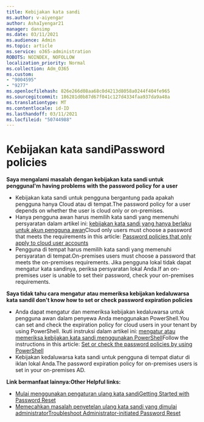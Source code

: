 ```yaml
---
title: Kebijakan kata sandi
ms.author: v-aiyengar
author: AshaIyengar21
manager: dansimp
ms.date: 03/11/2021
ms.audience: Admin
ms.topic: article
ms.service: o365-administration
ROBOTS: NOINDEX, NOFOLLOW
localization_priority: Normal
ms.collection: Adm_O365
ms.custom:
- "9004595"
- "9277"
ms.openlocfilehash: 826e266d08aa68c0d4213d8058a0244f404fe965
ms.sourcegitcommit: 186281d0b87d67f041c127d4334faa937da9a48a
ms.translationtype: MT
ms.contentlocale: id-ID
ms.lasthandoff: 03/11/2021
ms.locfileid: "50744988"
---
```

# <a name="password-policies"></a><span data-ttu-id="854ff-102">Kebijakan kata sandi</span><span class="sxs-lookup"><span data-stu-id="854ff-102">Password policies</span></span>

<span data-ttu-id="854ff-103">**Saya mengalami masalah dengan kebijakan kata sandi untuk pengguna**</span><span class="sxs-lookup"><span data-stu-id="854ff-103">**I'm having problems with the password policy for a user**</span></span>

- <span data-ttu-id="854ff-104">Kebijakan kata sandi untuk pengguna bergantung pada apakah pengguna hanya Cloud atau di tempat.</span><span class="sxs-lookup"><span data-stu-id="854ff-104">The password policy for a user depends on whether the user is cloud only or on-premises.</span></span>
- <span data-ttu-id="854ff-105">Hanya pengguna awan harus memilih kata sandi yang memenuhi persyaratan dalam artikel ini: [kebijakan kata sandi yang hanya berlaku untuk akun pengguna awan](https://docs.microsoft.com/azure/active-directory/authentication/concept-sspr-policy?WT.mc_id=Portal-Microsoft_Azure_Support#password-policies-that-only-apply-to-cloud-user-accounts)</span><span class="sxs-lookup"><span data-stu-id="854ff-105">Cloud only users must choose a password that meets the requirements in this article: [Password policies that only apply to cloud user accounts](https://docs.microsoft.com/azure/active-directory/authentication/concept-sspr-policy?WT.mc_id=Portal-Microsoft_Azure_Support#password-policies-that-only-apply-to-cloud-user-accounts)</span></span>
- <span data-ttu-id="854ff-106">Pengguna di tempat harus memilih kata sandi yang memenuhi persyaratan di tempat.</span><span class="sxs-lookup"><span data-stu-id="854ff-106">On-premises users must choose a password that meets the on-premises requirements.</span></span> <span data-ttu-id="854ff-107">Jika pengguna lokal tidak dapat mengatur kata sandinya, periksa persyaratan lokal Anda.</span><span class="sxs-lookup"><span data-stu-id="854ff-107">If an on-premises user is unable to set their password, check your on-premises requirements.</span></span>

<span data-ttu-id="854ff-108">**Saya tidak tahu cara mengatur atau memeriksa kebijakan kedaluwarsa kata sandi**</span><span class="sxs-lookup"><span data-stu-id="854ff-108">**I don't know how to set or check password expiration policies**</span></span>

- <span data-ttu-id="854ff-109">Anda dapat mengatur dan memeriksa kebijakan kedaluwarsa untuk pengguna awan dalam penyewa Anda menggunakan PowerShell.</span><span class="sxs-lookup"><span data-stu-id="854ff-109">You can set and check the expiration policy for cloud users in your tenant by using PowerShell.</span></span> <span data-ttu-id="854ff-110">Ikuti instruksi dalam artikel ini: [mengatur atau memeriksa kebijakan kata sandi menggunakan PowerShell](https://docs.microsoft.com/azure/active-directory/authentication/concept-sspr-policy?WT.mc_id=Portal-Microsoft_Azure_Support#set-or-check-the-password-policies-by-using-powershell)</span><span class="sxs-lookup"><span data-stu-id="854ff-110">Follow the instructions in this article: [Set or check the password policies by using PowerShell](https://docs.microsoft.com/azure/active-directory/authentication/concept-sspr-policy?WT.mc_id=Portal-Microsoft_Azure_Support#set-or-check-the-password-policies-by-using-powershell)</span></span>
- <span data-ttu-id="854ff-111">Kebijakan kedaluwarsa kata sandi untuk pengguna di tempat diatur di iklan lokal Anda.</span><span class="sxs-lookup"><span data-stu-id="854ff-111">The password expiration policy for on-premises users is set in your on-premises AD.</span></span>

<span data-ttu-id="854ff-112">**Link bermanfaat lainnya:**</span><span class="sxs-lookup"><span data-stu-id="854ff-112">**Other Helpful links:**</span></span>
- [<span data-ttu-id="854ff-113">Mulai menggunakan pengaturan ulang kata sandi</span><span class="sxs-lookup"><span data-stu-id="854ff-113">Getting Started with Password Reset</span></span>](https://docs.microsoft.com/azure/active-directory/authentication/concept-sspr-policy?WT.mc_id=Portal-Microsoft_Azure_Support#set-or-check-the-password-policies-by-using-powershell)
- [<span data-ttu-id="854ff-114">Memecahkan masalah penyetelan ulang kata sandi yang dimulai administrator</span><span class="sxs-lookup"><span data-stu-id="854ff-114">Troubleshoot Administrator-initiated Password Reset</span></span>](https://docs.microsoft.com/azure/active-directory/active-directory-passwords-troubleshoot?WT.mc_id=Portal-Microsoft_Azure_Support#troubleshoot-the-password-reset-portal)
